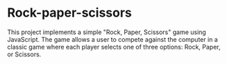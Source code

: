 # Rock-paper-scissors
This project implements a simple "Rock, Paper, Scissors" game using JavaScript. The game allows a user to compete against the computer in a classic game where each player selects one of three options: Rock, Paper, or Scissors.